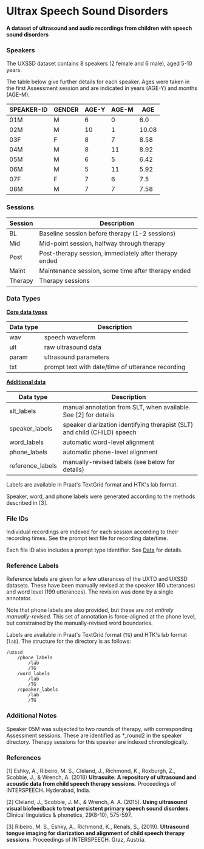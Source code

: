# Ultrax Speech Sound Disorders

**A dataset of ultrasound and audio recordings from children with speech sound disorders**



### Speakers

The UXSSD dataset contains 8 speakers (2 female and 6 male), aged 5-10 years.

The table below give further details for each speaker. Ages were taken in the first Assessment session and are indicated in years (AGE-Y) and months (AGE-M).

| SPEAKER-ID | GENDER | AGE-Y | AGE-M | AGE   |
| ---------- | ------ | ----- | ----- | ----- |
| 01M        | M      | 6     | 0     | 6.0   |
| 02M        | M      | 10    | 1     | 10.08 |
| 03F        | F      | 8     | 7     | 8.58  |
| 04M        | M      | 8     | 11    | 8.92  |
| 05M        | M      | 6     | 5     | 6.42  |
| 06M        | M      | 5     | 11    | 5.92  |
| 07F        | F      | 7     | 6     | 7.5   |
| 08M        | M      | 7     | 7     | 7.58  |



### Sessions

| Session | Description                                           |
| ------- | ----------------------------------------------------- |
| BL      | Baseline session before therapy (1-2 sessions)        |
| Mid     | Mid-point session, halfway through therapy            |
| Post    | Post-therapy session, immediately after therapy ended |
| Maint   | Maintenance session, some time after therapy ended    |
| Therapy | Therapy sessions                                      |



### Data Types

**<u>Core data types</u>**

| Data type | Description                                       |
| --------- | ------------------------------------------------- |
| wav       | speech waveform                                   |
| ult       | raw ultrasound data                               |
| param     | ultrasound parameters                             |
| txt       | prompt text with date/time of utterance recording |

**<u>Additional data</u>**

| Data type        | Description                                                  |
| ---------------- | ------------------------------------------------------------ |
| slt_labels       | manual annotation from SLT, when available. See [2] for details |
| speaker_labels   | speaker diarization identifying therapist (SLT) and child (CHILD) speech |
| word_labels      | automatic word-level alignment                               |
| phone_labels     | automatic phone-level alignment                              |
| reference_labels | manually-revised labels (see below for details)              |

Labels are available in Praat's TextGrid format and HTK's lab format.

Speaker, word, and phone labels were generated according to the methods described in [3].



### File IDs

Individual recordings are indexed for each session according to their recording times.
See the prompt text file for recording date/time. 

Each file ID also includes a prompt type identifier. See [Data](data.md) for details.



### Reference Labels

Reference labels are given for a few utterances of the UXTD and UXSSD datasets. These have been manually revised at the speaker (60 utterances) and word level (199 utterances). The revision was done by a single annotator.

Note that phone labels are also provided, but these are *not entirely manually-revised*. This set of annotation is force-aligned at the phone level, but constrained by the manually-revised word boundaries.

Labels are available in Praat's TextGrid format (`TG`) and HTK's lab format (`lab`). The structure for the directory is as follows:

```
/uxssd
	/phone_labels
		/lab
		/TG
	/word_labels
		/lab
		/TG
	/speaker_labels
		/lab
		/TG
```



### Additional Notes

Speaker 05M was subjected to two rounds of therapy, with corresponding Assessment sessions. These are identified as *_round2 in the speaker directory. Therapy sessions for this speaker are indexed chronologically.



### References

[1] Eshky, A., Ribeiro, M. S., Cleland, J., Richmond, K., Roxburgh, Z.,  Scobbie, J., & Wrench, A. (2018) **Ultrasuite: A repository of ultrasound and acoustic data from child speech therapy sessions**. Proceedings of INTERSPEECH. Hyderabad, India.

[2] Cleland, J., Scobbie, J. M., & Wrench, A. A. (2015). **Using ultrasound visual biofeedback to treat persistent primary speech sound disorders**. Clinical linguistics & phonetics, 29(8-10), 575-597.

[3] Ribeiro, M. S., Eshky, A., Richmond, K., Renals, S., (2019). **Ultrasound tongue imaging for diarization and alignment of child speech therapy sessions**. Proceedings of INTERSPEECH. Graz, Austria.